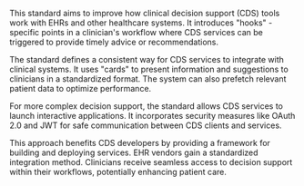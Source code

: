 This standard aims to improve how clinical decision support (CDS) tools work with EHRs and other healthcare systems. It introduces "hooks" - specific points in a clinician's workflow where CDS services can be triggered to provide timely advice or recommendations.

The standard defines a consistent way for CDS services to integrate with clinical systems. It uses "cards" to present information and suggestions to clinicians in a standardized format. The system can also prefetch relevant patient data to optimize performance.

For more complex decision support, the standard allows CDS services to launch interactive applications. It incorporates security measures like OAuth 2.0 and JWT for safe communication between CDS clients and services.

This approach benefits CDS developers by providing a framework for building and deploying services. EHR vendors gain a standardized integration method. Clinicians receive seamless access to decision support within their workflows, potentially enhancing patient care.